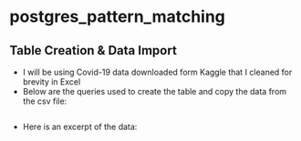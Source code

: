 # postgres_pattern_matching

## Table Creation & Data Import

- I will be using Covid-19 data downloaded form Kaggle that I cleaned for brevity in Excel
- Below are the queries used to create the table and copy the data from the csv file:

![]()

- Here is an excerpt of the data:

![]()
